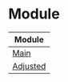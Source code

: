 

# Module

| Module |
| ------ |
| [Main](https://github.com/samwhelp/anduinos-iso-builder-remix/blob/main/helper/docs/module/module-main.md) |
| [Adjusted](https://github.com/samwhelp/anduinos-iso-builder-remix/blob/main/helper/docs/module/module-adjusted.md) |
